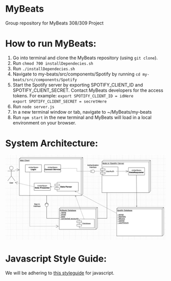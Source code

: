 # MyBeats
Group repository for MyBeats 308/309 Project

# How to run MyBeats:
1. Go into terminal and clone the MyBeats repository (using ` git clone `).
2. Run ` chmod 700 installDependecies.sh `
3. Run ` ./installDependecies.sh `
4. Navigate to my-beats/src/components/Spotify by running ` cd my-beats/src/components/Spotify `
5. Start the Spotify server by exporting SPOTIFY_CLIENT_ID and SPOTIFY_CLIENT_SECRET. Contact MyBeats developers for the access tokens.
    For example: ` export SPOTIFY_CLIENT_ID = idHere `  
                 ` export SPOTIFY_CLIENT_SECRET = secretHere `
6. Run ` node server.js `
7. In a new terminal window or tab, navigate to ~/MyBeats/my-beats
8. Run ` npm start ` in the new terminal and MyBeats will load in a local environment on your browser.


# System Architecture:
![alt text](https://github.com/TheNightviz/MyBeats/blob/master/System%20Architecture.png "System Architecture")

# Javascript Style Guide:
We will be adhering to [this styleguide](https://google.github.io/styleguide/jsguide.html) for javascript.
